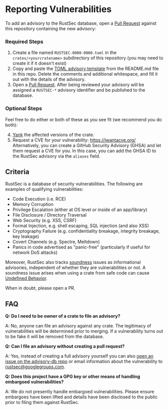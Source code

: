 # Reporting Vulnerabilities

To add an advisory to the RustSec database, open a [Pull Request] against
this repository containing the new advisory:

### Required Steps

1. Create a file named `RUSTSEC-0000-0000.toml` in the `crates/<yourcratename>`
   subdirectory of this repository (you may need to create it if it doesn't exist)
2. Copy and paste the [TOML advisory template] from the README.md file in this repo.
   Delete the comments and additional whitespace, and fill it out with the
   details of the advisory.
3. Open a [Pull Request]. After being reviewed your advisory will be assigned
   a `RUSTSEC-*` advisory identifier and be published to the database.
   
### Optional Steps

Feel free to do either or both of these as you see fit (we recommend you do both):

4. [Yank] the affected versions of the crate.
5. Request a CVE for your vulnerability: https://iwantacve.org/
   Alternatively, you can create a GitHub Security Advisory (GHSA) and let them request
   a CVE for you. In this case, you can add the GHSA ID to the RustSec advisory via the
   `aliases` field.

## Criteria

RustSec is a database of security vulnerabilities. The following are
examples of qualifying vulnerabilities:

* Code Execution (i.e. RCE)
* Memory Corruption
* Privilege Escalation (either at OS level or inside of an app/library)
* File Disclosure / Directory Traversal
* Web Security (e.g. XSS, CSRF)
* Format Injection, e.g. shell escaping, SQL injection (and also XSS)
* Cryptography Failure (e.g. confidentiality breakage, integrity breakage, key leakage)
* Covert Channels (e.g. Spectre, Meltdown)
* Panics in code advertised as "panic-free" (particularly if useful for network DoS attacks)

Moreover, RustSec also tracks [soundness] issues as informational advisories, independent of whether they are vulnerabilities or not.
A soundness issue arises when using a crate from safe code can cause [Undefined Behavior].

[soundness]: https://rust-lang.github.io/unsafe-code-guidelines/glossary.html#soundness-of-code--of-a-library
[Undefined Behavior]: https://doc.rust-lang.org/reference/behavior-considered-undefined.html

When in doubt, please open a PR.

## FAQ

**Q: Do I need to be owner of a crate to file an advisory?**

A:  No, anyone can file an advisory against any crate. The legitimacy of
    vulnerabilities will be determined prior to merging. If a vulnerability
    turns out to be fake it will be removed from the database.
    
**Q: Can I file an advisory without creating a pull request?**

A: Yes, instead of creating a full advisory yourself you can also
   [open an issue on the advisory-db repo](https://github.com/RustSec/advisory-db/issues)
   or email information about the vulnerability to
   [rustsec@googlegroups.com](mailto:rustsec@googlegroups.com).

**Q: Does this project have a GPG key or other means of handling embargoed vulnerabilities?**

A: We do not presently handle embargoed vulnerabilities. Please ensure embargoes
   have been lifted and details have been disclosed to the public prior to filing
   them against RustSec.

[Pull Request]: https://github.com/RustSec/advisory-db/pulls
[TOML advisory template]: https://github.com/RustSec/advisory-db#advisory-format
[Yank]: https://doc.rust-lang.org/cargo/commands/cargo-yank.html
